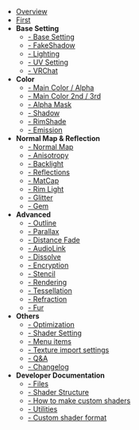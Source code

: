 - [Overview](en-us/ "Overview")
- [First](en-us/first.md "First - lilToon")
- **Base Setting**
    - [- Base Setting](en-us/base/base.md "Base Setting - lilToon")
    - [- FakeShadow](en-us/base/fakeshadow.md "FakeShadow - lilToon")
    - [- Lighting](en-us/base/lighting.md "Lighting - lilToon")
    - [- UV Setting](en-us/base/uv.md "UV Setting - lilToon")
    - [- VRChat](en-us/base/vrchat.md "VRChat - lilToon")
- **Color**
    - [- Main Color / Alpha](en-us/color/maincolor.md "Main Color / Alpha - lilToon")
    - [- Main Color 2nd / 3rd](en-us/color/maincolor_layer.md "Main Color 2nd / 3rd - lilToon")
    - [- Alpha Mask](en-us/color/alphamask.md "Alpha Mask - lilToon")
    - [- Shadow](en-us/color/shadow.md "Shadow - lilToon")
    - [- RimShade](en-us/color/rimshade.md "RimShade - lilToon")
    - [- Emission](en-us/color/emission.md "Emission - lilToon")
- **Normal Map & Reflection**
    - [- Normal Map](en-us/reflections/normal.md "Normal Map - lilToon")
    - [- Anisotropy](en-us/reflections/anisotropy.md "Anisotropy - lilToon")
    - [- Backlight](en-us/reflections/backlight.md "Backlight - lilToon")
    - [- Reflections](en-us/reflections/reflection.md "Reflections - lilToon")
    - [- MatCap](en-us/reflections/matcap.md "MatCap - lilToon")
    - [- Rim Light](en-us/reflections/rimlight.md "Rim Light - lilToon")
    - [- Glitter](en-us/reflections/glitter.md "Glitter - lilToon")
    - [- Gem](en-us/reflections/gem.md "Gem - lilToon")
- **Advanced**
    - [- Outline](en-us/advanced/outline.md "Outline - lilToon")
    - [- Parallax](en-us/advanced/parallax.md "Parallax - lilToon")
    - [- Distance Fade](en-us/advanced/distancefade.md "Distance Fade - lilToon")
    - [- AudioLink](en-us/advanced/audiolink.md "AudioLink - lilToon")
    - [- Dissolve](en-us/advanced/dissolve.md "Dissolve - lilToon")
    - [- Encryption](en-us/advanced/encryption.md "Encryption - lilToon")
    - [- Stencil](en-us/advanced/stencil.md "Stencil - lilToon")
    - [- Rendering](en-us/advanced/rendering.md "Rendering - lilToon")
    - [- Tessellation](en-us/advanced/tessellation.md "Tessellation - lilToon")
    - [- Refraction](en-us/advanced/refraction.md "Refraction - lilToon")
    - [- Fur](en-us/advanced/fur.md "Fur - lilToon")
- **Others**
    - [- Optimization](en-us/other/optimization.md "Optimization - lilToon")
    - [- Shader Setting](en-us/other/settings.md "Shader Setting - lilToon")
    - [- Menu items](en-us/other/menuitem.md "Menu items - lilToon")
    - [- Texture import settings](ja-jp/other/textures.md "Texture import settings - lilToon")
    - [- Q&A](en-us/other/qa.md "Q&A - lilToon")
    - [- Changelog](en-us/other/changelog.md "Change log - lilToon")
- **Developer Documentation**
    - [- Files](en-us/dev/files.md "Files - lilToon")
    - [- Shader Structure](en-us/dev/shader_structure.md "Shader Structure - lilToon")
    - [- How to make custom shaders](en-us/dev/custom_shader.md "How to make custom shaders - lilToon")
    - [- Utilities](en-us/dev/utilities.md "Utilities - lilToon")
    - [- Custom shader format](en-us/dev/custom_shader_format.md "Custom shader format - lilToon")